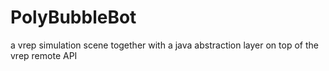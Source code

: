 # PolyBubbleBot
a vrep simulation scene together with a java abstraction layer on top of the vrep remote API
